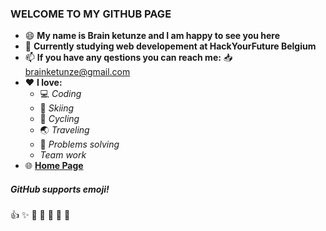 ### WELCOME TO MY GITHUB PAGE

* 😄 **My name is Brain ketunze and I am happy to see you here** 
* 🔭 **Currently studying web developement at HackYourFuture Belgium** 
* 📫 **If you have any qestions you can reach me:** 📥 brainketunze@gmail.com
* ❤️ **I love:** 
    * 💻 _Coding_
    * 🎿 _Skiing_
    * 🚴 _Cycling_
    * 🌏 _Traveling_ 
    * 🔧 _Problems solving_
    * _Team work_
 * 🌐 **[Home Page](https://github.com/Brainketunze/Brainketunze)**

<!--HEAD-->
##### GitHub supports emoji! ######

:+1: :sparkles: :camel: :tada:
:rocket: :metal: :carousel_horse:

